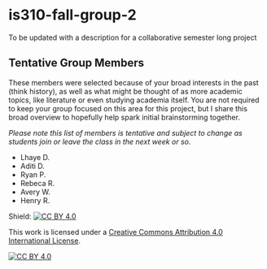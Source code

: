 # is310-fall-group-2
To be updated with a description for a collaborative semester long project

## Tentative Group Members

These members were selected because of your broad interests in the past (think history), as well as what might be thought of as more academic topics, like literature or even studying academia itself. You are not required to keep your group focused on this area for this project, but I share this broad overview to hopefully help spark initial brainstorming together.

_Please note this list of members is tentative and subject to change as students join or leave the class in the next week or so._

- Lhaye D.
- Aditi D.
- Ryan P.
- Rebeca R.
- Avery W.
- Henry R.

Shield: [![CC BY 4.0][cc-by-shield]][cc-by]

This work is licensed under a
[Creative Commons Attribution 4.0 International License][cc-by].

[![CC BY 4.0][cc-by-image]][cc-by]

[cc-by]: http://creativecommons.org/licenses/by/4.0/
[cc-by-image]: https://i.creativecommons.org/l/by/4.0/88x31.png
[cc-by-shield]: https://img.shields.io/badge/License-CC%20BY%204.0-lightgrey.svg


